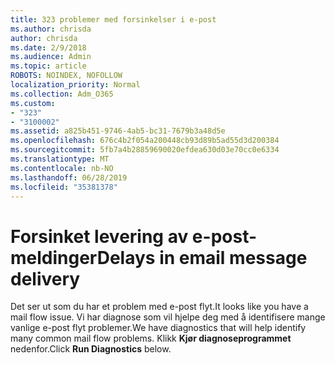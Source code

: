 ```yaml
---
title: 323 problemer med forsinkelser i e-post
ms.author: chrisda
author: chrisda
ms.date: 2/9/2018
ms.audience: Admin
ms.topic: article
ROBOTS: NOINDEX, NOFOLLOW
localization_priority: Normal
ms.collection: Adm_O365
ms.custom:
- "323"
- "3100002"
ms.assetid: a825b451-9746-4ab5-bc31-7679b3a48d5e
ms.openlocfilehash: 676c4b2f054a200448cb93d89b5ad55d3d200384
ms.sourcegitcommit: 5fb7a4b28859690020efdea630d03e70cc0e6334
ms.translationtype: MT
ms.contentlocale: nb-NO
ms.lasthandoff: 06/28/2019
ms.locfileid: "35381378"
---
```

# <a name="delays-in-email-message-delivery"></a><span data-ttu-id="50e03-102">Forsinket levering av e-post-meldinger</span><span class="sxs-lookup"><span data-stu-id="50e03-102">Delays in email message delivery</span></span>

<span data-ttu-id="50e03-103">Det ser ut som du har et problem med e-post flyt.</span><span class="sxs-lookup"><span data-stu-id="50e03-103">It looks like you have a mail flow issue.</span></span> <span data-ttu-id="50e03-104">Vi har diagnose som vil hjelpe deg med å identifisere mange vanlige e-post flyt problemer.</span><span class="sxs-lookup"><span data-stu-id="50e03-104">We have diagnostics that will help identify many common mail flow problems.</span></span> <span data-ttu-id="50e03-105">Klikk **Kjør diagnoseprogrammet** nedenfor.</span><span class="sxs-lookup"><span data-stu-id="50e03-105">Click **Run Diagnostics** below.</span></span>
